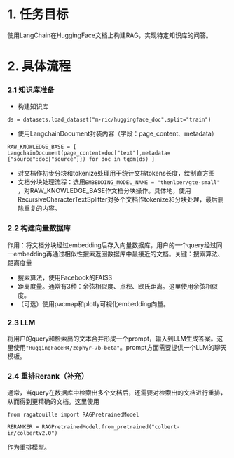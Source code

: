 # 1. 任务目标
使用LangChain在HuggingFace文档上构建RAG，实现特定知识库的问答。

# 2. 具体流程
### 2.1 知识库准备
- 构建知识库

`ds = datasets.load_dataset("m-ric/huggingface_doc",split="train")`
- 使用LangchainDocument封装内容（字段：page_content、metadata）

`RAW_KNOWLEDGE_BASE = [
    LangchainDocument(page_content=doc["text"],metadata={"source":doc["source"]}) for doc in tqdm(ds)
]`

- 对文档作初步分块和tokenize处理用于统计文档tokens长度，绘制直方图
- 文档分块处理流程：选用`EMBEDDING_MODEL_NAME = "thenlper/gte-small"
`，对RAW_KNOWLEDGE_BASE作文档分块操作。具体地，使用RecursiveCharacterTextSplitter对多个文档作tokenize和分块处理，最后删除重复的内容。

### 2.2 构建向量数据库
作用：将文档分块经过embedding后存入向量数据库，用户的一个query经过同一embedding再通过相似性搜索返回数据库中最接近的文档。关键：搜索算法、距离度量

- 搜索算法，使用Facebook的FAISS
- 距离度量。通常有3种：余弦相似度、点积、欧氏距离。这里使用余弦相似度。
- （可选）使用pacmap和plotly可视化embedding向量。

### 2.3 LLM
将用户的query和检索出的文本合并形成一个prompt，输入到LLM生成答案。这里使用`"HuggingFaceH4/zephyr-7b-beta"`。prompt方面需要提供一个LLM的聊天模板。

### 2.4 重排Rerank（补充）
通常，当query在数据库中检索出多个文档后，还需要对检索出的文档进行重排，从而得到更精确的文档。这里使用

`from ragatouille import RAGPretrainedModel`

`RERANKER = RAGPretrainedModel.from_pretrained("colbert-ir/colbertv2.0")`

作为重排模型。
